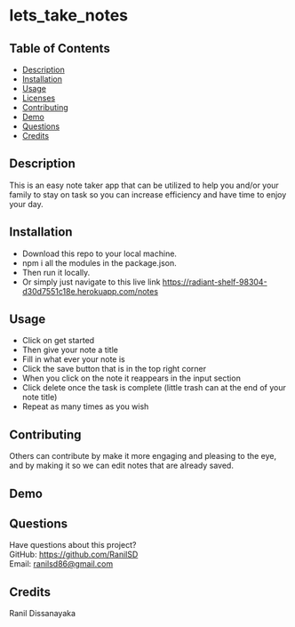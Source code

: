 # lets_take_notes

## Table of Contents

- [Description](#description)
- [Installation](#installation)
- [Usage](#usage)
- [Licenses](#licenses)
- [Contributing](#contributing)
- [Demo](#demo)
- [Questions](#questions)
- [Credits](#credits)

## Description

This is an easy note taker app that can be utilized to help you and/or your family to stay on task so you can increase efficiency and have time to enjoy your day.

## Installation

- Download this repo to your local machine.
- npm i all the modules in the package.json.
- Then run it locally.
- Or simply just navigate to this live link https://radiant-shelf-98304-d30d7551c18e.herokuapp.com/notes

## Usage

- Click on get started
- Then give your note a title
- Fill in what ever your note is
- Click the save button that is in the top right corner
- When you click on the note it reappears in the input section
- Click delete once the task is complete (little trash can at the end of your note title)
- Repeat as many times as you wish

## Contributing

Others can contribute by make it more engaging and pleasing to the eye, and by making it so we can edit notes that are already saved.

## Demo

## Questions

Have questions about this project?  
 GitHub: https://github.com/RanilSD  
 Email: ranilsd86@gmail.com

## Credits

Ranil Dissanayaka
